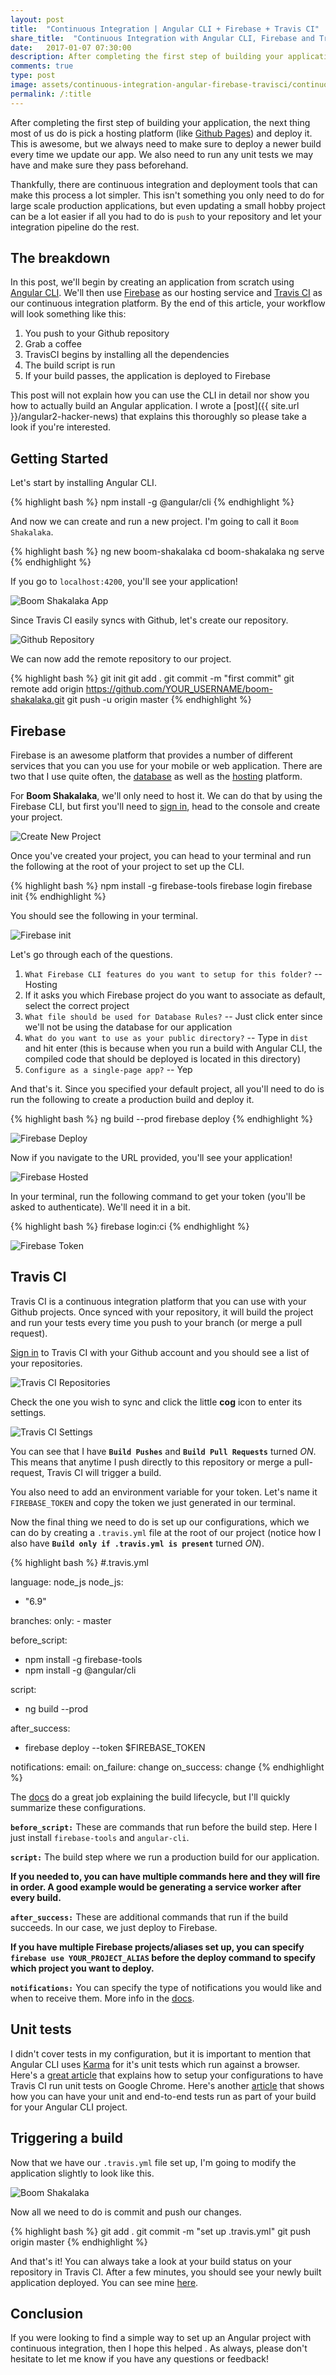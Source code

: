 ```yaml
---
layout: post
title:  "Continuous Integration | Angular CLI + Firebase + Travis CI"
share_title:  "Continuous Integration with Angular CLI, Firebase and Travis CI"
date:   2017-01-07 07:30:00
description: After completing the first step of building your application, the next thing most of us do is pick a hosting platform (like Github Pages) and deploy it. This is awesome, but we always need to make sure to deploy a newer build every time we update our app. We also need to run any unit tests we may have and make sure they pass beforehand.
comments: true
type: post
image: assets/continuous-integration-angular-firebase-travisci/continuous-integration-banner.jpg
permalink: /:title
---
```

After completing the first step of building your application, the next thing most of us do is pick a hosting platform (like [Github Pages](https://pages.github.com/)) and deploy it. This is awesome, but we always need to make sure to deploy a newer build every time we update our app. We also need to run any unit tests we may have and make sure they pass beforehand.

Thankfully, there are continuous integration and deployment tools that can make this process a lot simpler. This isn't something you only need to do for large scale production applications, but even updating a small hobby project can be a lot easier if all you had to do is `push` to your repository and let your integration pipeline do the rest.

## The breakdown

In this post, we'll begin by creating an application from scratch using [Angular CLI](https://github.com/angular/angular-cli). We'll then use [Firebase](https://firebase.google.com/) as our hosting service and [Travis CI](https://travis-ci.org/) as our continuous integration platform. By the end of this article, your workflow will look something like this:

1. You push to your Github repository
2. Grab a coffee
3. TravisCI begins by installing all the dependencies
4. The build script is run
5. If your build passes, the application is deployed to Firebase

This post will not explain how you can use the CLI in detail nor show you how to actually build an Angular application. I wrote a [post]({{ site.url }}/angular2-hacker-news) that explains this thoroughly so please take a look if you're interested.

## Getting Started

Let's start by installing Angular CLI.

{% highlight bash %}
npm install -g @angular/cli
{% endhighlight %}

And now we can create and run a new project. I'm going to call it `Boom Shakalaka`.

{% highlight bash %}
ng new boom-shakalaka
cd boom-shakalaka
ng serve
{% endhighlight %}

If you go to `localhost:4200`, you'll see your application!

<img alt="Boom Shakalaka App" title="Boom Shakalaka App" data-src="/assets/continuous-integration-angular-firebase-travisci/boom-shakalaka.png" class="lazyload shadow" />

Since Travis CI easily syncs with Github, let's create our repository.

<img alt="Github Repository" title="Github Repository" data-src="/assets/continuous-integration-angular-firebase-travisci/boom-shakalaka-github.png" class="lazyload shadow" />

We can now add the remote repository to our project.

{% highlight bash %}
git init
git add .
git commit -m "first commit"
git remote add origin https://github.com/YOUR_USERNAME/boom-shakalaka.git
git push -u origin master
{% endhighlight %}

## Firebase

Firebase is an awesome platform that provides a number of different services that you can you use for your mobile or web application. There are two that I use quite often, the [database](https://firebase.google.com/docs/database/) as well as the [hosting](https://firebase.google.com/docs/hosting/) platform.

For **Boom Shakalaka**, we'll only need to host it. We can do that by using the Firebase CLI, but first you'll need to [sign in](https://firebase.google.com/), head to the console and create your project.

<img alt="Create New Project" title="Create New Project" data-src="/assets/continuous-integration-angular-firebase-travisci/create-project.png" class="lazyload shadow small" />

Once you've created your project, you can head to your terminal and run the following at the root of your project to set up the CLI.

{% highlight bash %}
npm install -g firebase-tools
firebase login
firebase init
{% endhighlight %}

You should see the following in your terminal.

<img alt="Firebase init" title="Firebase init" data-src="/assets/continuous-integration-angular-firebase-travisci/firebase-init.png" class="lazyload shadow" />

Let's go through each of the questions.

1. `What Firebase CLI features do you want to setup for this folder?` -- Hosting
2. If it asks you which Firebase project do you want to associate as default, select the correct project
3. `What file should be used for Database Rules?` -- Just click enter since we'll not be using the database for our application
4. `What do you want to use as your public directory?` -- Type in `dist` and hit enter (this is because when you run a build with Angular CLI, the compiled code that should be deployed is located in this directory)
5. `Configure as a single-page app?` -- Yep

And that's it. Since you specified your default project, all you'll need to do is run the following to create a production build and deploy it.

{% highlight bash %}
ng build --prod
firebase deploy
{% endhighlight %}

<img alt="Firebase Deploy" title="Firebase Deploy" data-src="/assets/continuous-integration-angular-firebase-travisci/firebase-deploy.png" class="lazyload shadow" />

Now if you navigate to the URL provided, you'll see your application!

<img alt="Firebase Hosted" title="Firebase Hosted" data-src="/assets/continuous-integration-angular-firebase-travisci/boom-shakalaka-firebase.png" class="lazyload shadow" />

In your terminal, run the following command to get your token (you'll be asked to authenticate). We'll need it in a bit.

{% highlight bash %}
firebase login:ci
{% endhighlight %}

<img alt="Firebase Token" title="Firebase Token" data-src="/assets/continuous-integration-angular-firebase-travisci/firebase-token.png" class="lazyload shadow" />

## Travis CI

Travis CI is a continuous integration platform that you can use with your Github projects. Once synced with your repository, it will build the project and run your tests every time you push to your branch (or merge a pull request).

[Sign in](https://travis-ci.org/) to Travis CI with your Github account and you should see a list of your repositories.

<img alt="Travis CI Repositories" title="Travis CI Repositories" data-src="/assets/continuous-integration-angular-firebase-travisci/travis-ci-repositories.png" class="lazyload shadow" />

Check the one you wish to sync and click the little **cog** icon to enter its settings.

<img alt="Travis CI Settings" title="Travis CI Settings" data-src="/assets/continuous-integration-angular-firebase-travisci/travis-ci-settings.png" class="lazyload shadow" />

You can see that I have **`Build Pushes`** and **`Build Pull Requests`** turned *ON*. This means that anytime I push directly to this repository or merge a pull-request, Travis CI will trigger a build.

You also need to add an environment variable for your token. Let's name it `FIREBASE_TOKEN` and copy the token we just generated in our terminal.

Now the final thing we need to do is set up our configurations, which we can do by creating a `.travis.yml` file at the root of our project (notice how I also have **`Build only if .travis.yml is present`** turned *ON*).

{% highlight bash %}
#.travis.yml

language: node_js
node_js:
  - "6.9"

branches:
  only:
    - master

before_script:
  - npm install -g firebase-tools
  - npm install -g @angular/cli

script:
  - ng build --prod

after_success:
  - firebase deploy --token $FIREBASE_TOKEN

notifications:
  email:
    on_failure: change
    on_success: change
{% endhighlight %}

The [docs](https://docs.travis-ci.com/user/customizing-the-build/#The-Build-Lifecycle_) do a great job explaining the build lifecycle, but I'll quickly summarize these configurations.

**`before_script:`** These are commands that run before the build step. Here I just install `firebase-tools` and `angular-cli`.

**`script:`** The build step where we run a production build for our application.

**If you needed to, you can have multiple commands here and they will fire in order. A good example would be generating a service worker after every build.**

**`after_success:`** These are additional commands that run if the build succeeds. In our case, we just deploy to Firebase.

**If you have multiple Firebase projects/aliases set up, you can specify `firebase use YOUR_PROJECT_ALIAS` before the deploy command to specify which project you want to deploy.**

**`notifications:`** You can specify the type of notifications you would like and when to receive them. More info in the [docs](https://docs.travis-ci.com/user/notifications/).

## Unit tests

I didn't cover tests in my configuration, but it is important to mention that Angular CLI uses [Karma](http://karma-runner.github.io/0.13/index.html) for it's unit tests which run against a browser. Here's a [great article](http://blog.500tech.com/setting-up-travis-ci-to-run-tests-on-latest-google-chrome-version/) that explains how to setup your configurations to have Travis CI run unit tests on Google Chrome. Here's another [article](http://gist.asciidoctor.org/?github-mraible%2Fng2-demo%2F%2FREADME.adoc#_continuous_integration) that shows how you can have your unit and end-to-end tests run as part of your build for your Angular CLI project.

## Triggering a build

Now that we have our `.travis.yml` file set up, I'm going to modify the application slightly to look like this.

<img alt="Boom Shakalaka" title="Boom Shakalaka" data-src="assets/continuous-integration-angular-firebase-travisci/boom-shakalaka-final.png" class="lazyload shadow" />

Now all we need to do is commit and push our changes.

{% highlight bash %}
git add .
git commit -m "set up .travis.yml"
git push origin master
{% endhighlight %}

And that's it! You can always take a look at your build status on your repository in Travis CI. After a few minutes, you should see your newly built application deployed. You can see mine [here](https://boom-shakalaka-84034.firebaseapp.com/).

## Conclusion

If you were looking to find a simple way to set up an Angular project with continuous integration, then I hope this helped <i class="fa fa-smile-o" aria-hidden="true"></i>. As always, please don't hesitate to let me know if you have any questions or feedback!
